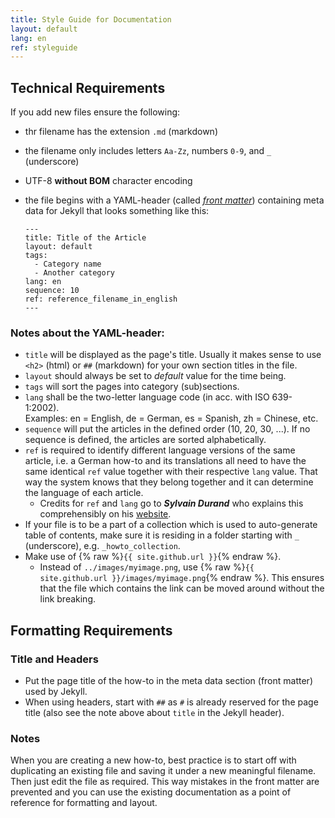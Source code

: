 ```yaml
---
title: Style Guide for Documentation
layout: default
lang: en
ref: styleguide
---
```


## Technical Requirements
If you add new files ensure the following:
- thr filename has the extension `.md` (markdown)
- the filename only includes letters `Aa-Zz`, numbers `0-9`, and `_` (underscore)
- UTF-8 **without BOM** character encoding
- the file begins with a YAML-header (called [*front matter*](https://jekyllrb.com/docs/front-matter/)) containing meta data for Jekyll that looks something like this:

  ```
  ---
  title: Title of the Article
  layout: default
  tags:
    - Category name
    - Another category
  lang: en
  sequence: 10
  ref: reference_filename_in_english
  ---
  ```

### Notes about the YAML-header:
  - `title` will be displayed as the page's title. Usually it makes sense to use `<h2>` (html) or `##` (markdown) for your own section titles in the file.
  - `layout` should always be set to *default* value for the time being.
  - `tags` will sort the pages into category (sub)sections.
  - `lang` shall be the two-letter language code (in acc. with ISO 639-1:2002).<br>Examples: en = English, de = German, es = Spanish, zh = Chinese, etc.
  - `sequence` will put the articles in the defined order (10, 20, 30, ...). If no sequence is defined, the articles are sorted alphabetically.
  - `ref` is required to identify different language versions of the same article, i.e. a German how-to and its translations all need to have the same identical `ref` value together with their respective `lang` value. That way the system knows that they belong together and it can determine the language of each article.
    - Credits for `ref` and `lang` go to ***Sylvain Durand*** who explains this comprehensibly on his [website](https://www.sylvaindurand.org/making-jekyll-multilingual/).
  - If your file is to be a part of a collection which is used to auto-generate table of contents, make sure it is residing in a folder starting with `_` (underscore), e.g. `_howto_collection`.
  - Make use of {% raw %}`{{ site.github.url }}`{% endraw %}.
    - Instead of `../images/myimage.png`, use {% raw %}`{{ site.github.url }}/images/myimage.png`{% endraw %}. This ensures that the file which contains the link can be moved around without the link breaking.

## Formatting Requirements

### Title and Headers
- Put the page title of the how-to in the meta data section (front matter) used by Jekyll.
- When using headers, start with `##` as `#` is already reserved for the page title (also see the note above about `title` in the Jekyll header).

### Notes
When you are creating a new how-to, best practice is to start off with duplicating an existing file and saving it under a new meaningful filename. Then just edit the file as required. This way mistakes in the front matter are prevented and you can use the existing documentation as a point of reference for formatting and layout.
